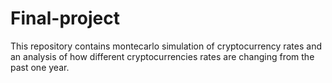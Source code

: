 # Final-project

This repository contains montecarlo simulation of cryptocurrency rates and an analysis of how different cryptocurrencies rates
are changing from the past one year.
